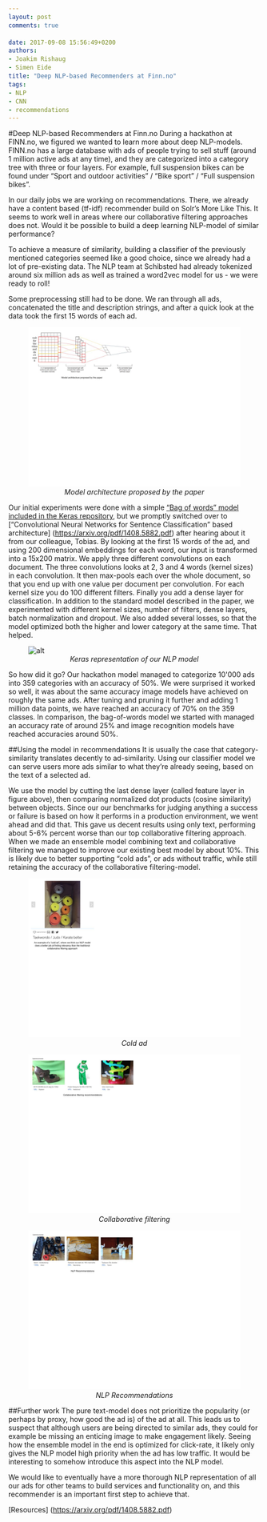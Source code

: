 ```yaml
---
layout: post
comments: true

date: 2017-09-08 15:56:49+0200
authors:
- Joakim Rishaug
- Simen Eide
title: "Deep NLP-based Recommenders at Finn.no"
tags:
- NLP
- CNN
- recommendations
---
```


#Deep NLP-based Recommenders at Finn.no
During a hackathon at FINN.no, we figured we wanted to learn more about deep NLP-models. FINN.no has a large database with ads of people trying to sell stuff (around 1 million active ads at any time), and they are categorized into a category tree with three or four layers. For example, full suspension bikes can be found under “Sport and outdoor activities” / “Bike sport” / “Full suspension bikes”.

In our daily jobs we are working on recommendations. There, we already have a content based (tf-idf) recommender build on Solr’s More Like This. It seems to work well in areas where our collaborative filtering approaches does not. Would it be possible to build a deep learning NLP-model of similar performance?

To achieve a measure of similarity, building a classifier of the previously mentioned categories seemed like a good choice, since we already had a lot of pre-existing data. The NLP team at Schibsted had already tokenized around six million ads as well as trained a word2vec model for us - we were ready to roll!

Some preprocessing still had to be done. We ran through all ads, concatenated the title and description strings, and after a quick look at the data took the first 15 words of each ad.

<figure>
   <img class="center-block" src="/images/2017-09-08-NLP-based-recommenders-at-finn/model architecture proposed by the paper.jpg" alt="alt" title="Model architecture proposed by the paper" />
   <figcaption style="text-align:center; font-style:italic;">Model architecture proposed by the paper</figcaption>
</figure>


Our initial experiments were done with a simple [“Bag of words” model included in the Keras repository](https://github.com/fchollet/keras/blob/2.0.3/examples/reuters_mlp.py), but we promptly switched over to [“Convolutional Neural Networks for Sentence Classification” based architecture] (https://arxiv.org/pdf/1408.5882.pdf) after hearing about it from our colleague, Tobias. By looking at the first 15 words of the ad, and using 200 dimensional embeddings for each word, our input is transformed into a 15x200 matrix. We apply three different convolutions on each document. The three convolutions looks at 2, 3 and 4 words (kernel sizes) in each convolution. It then max-pools each over the whole document, so that you end up with one value per document per convolution. For each kernel size you do 100 different filters. Finally you add a dense layer for classification. In addition to the standard model described in the paper, we experimented with different kernel sizes, number of filters, dense layers, batch normalization and dropout. We also added several losses, so that the model optimized both the higher and lower category at the same time. That helped.

<figure>
   <img class="center-block" src="/images/2017-09-08-NLP-based-recommenders-at-finn/keras representation of our nlp model.jpg" alt="alt" title="Keras representation of our NLP model" />
   <figcaption style="text-align:center; font-style:italic;">Keras representation of our NLP model</figcaption>
</figure>


So how did it go? Our hackathon model managed to categorize 10'000 ads into 359 categories with an accuracy of 50%. We were surprised it worked so well, it was about the same accuracy image models have achieved on roughly the same ads. After tuning and pruning it further and adding 1 million data points, we have reached an accuracy of 70% on the 359 classes. In comparison, the bag-of-words model we started with managed an accuracy rate of around 25% and image recognition models have reached accuracies around 50%.



##Using the model in recommendations
It is usually the case that category-similarity translates decently to ad-similarity. Using our classifier model we can serve users more ads similar to what they’re already seeing, based on the text of a selected ad.

We use the model by cutting the last dense layer (called feature layer in figure above), then comparing normalized dot products (cosine similarity) between objects. Since our our benchmarks for judging anything a success or failure is based on how it performs in a production environment, we went ahead and did that. 
This gave us decent results using only text, performing about 5-6% percent worse than our top collaborative filtering approach. When we made an ensemble model combining text and collaborative filtering we managed to improve our existing best model by about 10%.
This is likely due to better supporting “cold ads”, or ads without traffic, while still retaining the accuracy of the collaborative filtering-model.

<figure>
   <img class="center-block" src="/images/2017-09-08-NLP-based-recommenders-at-finn/cold ad.jpg" alt="alt" title="Cold ad" />
   <figcaption style="text-align:center; font-style:italic;">Cold ad</figcaption>
</figure>

<figure>
   <img class="center-block" src="/images/2017-09-08-NLP-based-recommenders-at-finn/collaborative filtering.jpg" alt="alt" title="Collaborative filtering" />
   <figcaption style="text-align:center; font-style:italic;">Collaborative filtering</figcaption>
</figure>

<figure>
   <img class="center-block" src="/images/2017-09-08-NLP-based-recommenders-at-finn/nlp recommendations.jpg" alt="alt" title="NLP Recommendations" />
   <figcaption style="text-align:center; font-style:italic;">NLP Recommendations</figcaption>
</figure>

##Further work
The pure text-model does not prioritize the popularity (or perhaps by proxy, how good the ad is) of the ad at all. This leads us to suspect that although users are being directed to similar ads, they could for example be missing an enticing image to make engagement likely. Seeing how the ensemble model in the end is optimized for click-rate, it likely only gives the NLP model high priority when the ad has low traffic. It would be interesting to somehow introduce this aspect into the NLP model.

We would like to eventually have a more thorough NLP representation of all our ads for other teams to build services and functionality on, and this recommender is an important first step to achieve that.

[Resources] (https://arxiv.org/pdf/1408.5882.pdf) 

